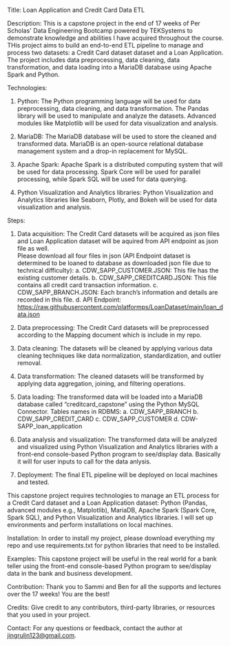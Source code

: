 Title: Loan Application and Credit Card Data ETL


Description: This is a capstone project in the end of 17 weeks of Per Scholas' Data Engineering Bootcamp powered by TEKSystems to demonstrate knowledge and abilities I have acquired throughout the course. THis project aims to build an end-to-end ETL pipeline to manage and process two datasets: a Credit Card dataset dataset and a Loan Application. The project includes data preprocessing, data cleaning, data transformation, and data loading into a MariaDB database using Apache Spark and Python.


Technologies:

1. Python: The Python programming language will be used for data preprocessing, data cleaning, and data transformation. The Pandas library will be used to manipulate and analyze the datasets. Advanced modules like Matplotlib will be used for data visualization and analysis.

2. MariaDB: The MariaDB database will be used to store the cleaned and transformed data. MariaDB is an open-source relational database management system and a drop-in replacement for MySQL.

3. Apache Spark: Apache Spark is a distributed computing system that will be used for data processing. Spark Core will be used for parallel processing, while Spark SQL will be used for data querying.

4. Python Visualization and Analytics libraries: Python Visualization and Analytics libraries like Seaborn, Plotly, and Bokeh will be used for data visualization and analysis.


Steps:

1. Data acquisition: The Credit Card datasets will be acquired as json files and Loan Application dataset will be aquired from API endpoint as json file as well.  
   Please download all four files in json (API Endpoint dataset is determined to be loaned to database as downloaded json file due to technical difficulty):
    a. CDW_SAPP_CUSTOMER.JSON: This file has the existing customer details.
    b. CDW_SAPP_CREDITCARD.JSON: This file contains all credit card transaction information.
    c. CDW_SAPP_BRANCH.JSON: Each branch’s information and details are recorded in this file. 
    d. API Endpoint: https://raw.githubusercontent.com/platformps/LoanDataset/main/loan_data.json

2. Data preprocessing: The Credit Card datasets will be preprocessed according to the Mapping document which is include in my repo.

3. Data cleaning: The datasets will be cleaned by applying various data cleaning techniques like data normalization, standardization, and outlier removal.

4. Data transformation: The cleaned datasets will be transformed by applying data aggregation, joining, and filtering operations.

5. Data loading: The transformed data will be loaded into a MariaDB database called “creditcard_capstone” using the Python MySQL Connector.
   Tables names in RDBMS:
    a. CDW_SAPP_BRANCH
    b. CDW_SAPP_CREDIT_CARD
    c. CDW_SAPP_CUSTOMER
    d. CDW-SAPP_loan_application 

6. Data analysis and visualization: The transformed data will be analyzed and visualized using Python Visualization and Analytics libraries with a front-end console-based Python program to see/display data. Basically it will for user inputs to call for the data anlysis.

7. Deployment: The final ETL pipeline will be deployed on local machines and tested.

This capstone project requires technologies to manage an ETL process for a Credit Card dataset and a Loan Application dataset: Python (Pandas, advanced modules e.g., Matplotlib), MariaDB, Apache Spark (Spark Core, Spark SQL), and Python Visualization and Analytics libraries. I will set up environments and perform installations on local machines. 

Installation: In order to install my project, please download everything my repo and use requirements.txt for python libraries that need to be installed.

Examples: This capstone project will be useful in the real world for a bank teller using the front-end console-based Python program to see/display data in the bank and business development.

Contribution: Thank you to Sammi and Ben for all the supports and lectures over the 17 weeks! You are the best!

Credits: Give credit to any contributors, third-party libraries, or resources that you used in your project.

Contact: For any questions or feedback, contact the author at jingrulin123@gmail.com.







